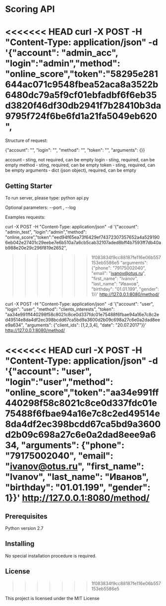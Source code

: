 # Scoring API

<<<<<<< HEAD
curl -X POST  -H "Content-Type: application/json" -d '{"account": "admin_acc", "login":"admin","method": "online_score","token":"58295e281644ac071c9548fbea52aca8a3522b6480dc79a5f9cf01ebfadbf6f6eb35d3820f46df30db2941f7b28410b3da9795f724f6be6fd1a21fa5049eb620",
=======
Structure of request:

{"account": "", "login": "", "method": "", "token": "", "arguments": {}}

account ‑ sting, not required, can be empty
login ‑ sting, required, can be empty
method ‑ sting, required, can be empty
token ‑ sting, required, can be empty
arguments ‑ dict (json object), required, can be empty


## Getting Starter

To run server, please type: python api.py

Optional parameters:
--port , --log  


Examples requests:

curl -X POST  -H "Content-Type: application/json" -d '{"account": "admin_test", "login":"admin","method": "online_score","token":"eed94f65ea73f6429ef74372307357652a4a5291906eb042e27401c29eebe7e6b510a7a6cb5cab32107aded8bff4b7593ff7db40ab988e20e29c296f819e2652",
>>>>>>> 1f083834f9cc88187fe116e06b557153eb5586e5
 "arguments": {"phone": "79175002040", "email": "ivanov@otus.ru", "first_name": "Ivanov",
"last_name": "Иванов", "birthday": "01.01.199", "gender": 1}}' http://127.0.0.1:8080/method/

curl -X POST  -H "Content-Type: application/json" -d '{"account": "user", "login": "user",
"method": "clients_interests", "token":
"aa34e991ff440298f58c8021c8ce0d337fdc01e75488f6fbae94a16e7c8c2ed49514e8da4df2ec398bcdd67ca5bd9a3600d2b09c698a27c6e0a2dad8eee9a634",
 "arguments": {"client_ids": [1,2,3,4], "date": "20.07.2017"}}' http://127.0.0.1:8080/method/

<<<<<<< HEAD
curl -X POST  -H "Content-Type: application/json" -d '{"account": "user", "login":"user","method": "online_score","token":"aa34e991ff440298f58c8021c8ce0d337fdc01e75488f6fbae94a16e7c8c2ed49514e8da4df2ec398bcdd67ca5bd9a3600d2b09c698a27c6e0a2dad8eee9a634,
 "arguments": {"phone": "79175002040", "email": "ivanov@otus.ru", "first_name": "Ivanov",
"last_name": "Иванов", "birthday": "01.01.199", "gender": 1}}' http://127.0.0.1:8080/method/
=======

## Prerequisites

Python version 2.7

## Installing

No special installation procedure is required. 

## License
>>>>>>> 1f083834f9cc88187fe116e06b557153eb5586e5

This project is licensed under the MIT License

